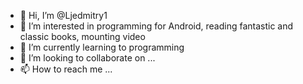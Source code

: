 - 👋 Hi, I’m @Ljedmitry1
- 👀 I’m interested in programming for Android, reading fantastic and classic books, mounting video
- 🌱 I’m currently learning to programming
- 💞️ I’m looking to collaborate on ...
- 📫 How to reach me ...

<!---
Ljedmitry1/Ljedmitry1 is a ✨ special ✨ repository because its `README.md` (this file) appears on your GitHub profile.
You can click the Preview link to take a look at your changes.
--->
